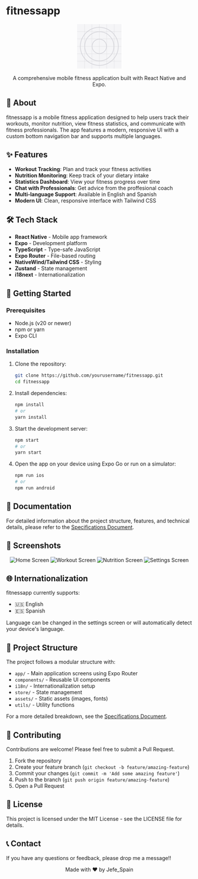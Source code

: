 # fitnessapp

<p align="center">
  <img src="assets/icon.png" alt="fitnessapp Logo" width="120" height="120" />
</p>

<p align="center">
  A comprehensive mobile fitness application built with React Native and Expo.
</p>

## 📱 About

fitnessapp is a mobile fitness application designed to help users track their workouts, monitor nutrition, view fitness statistics, and communicate with fitness professionals. The app features a modern, responsive UI with a custom bottom navigation bar and supports multiple languages.

## ✨ Features

- **Workout Tracking**: Plan and track your fitness activities
- **Nutrition Monitoring**: Keep track of your dietary intake
- **Statistics Dashboard**: View your fitness progress over time
- **Chat with Professionals**: Get advice from the proffesional coach
- **Multi-language Support**: Available in English and Spanish
- **Modern UI**: Clean, responsive interface with Tailwind CSS

## 🛠️ Tech Stack

- **React Native** - Mobile app framework
- **Expo** - Development platform
- **TypeScript** - Type-safe JavaScript
- **Expo Router** - File-based routing
- **NativeWind/Tailwind CSS** - Styling
- **Zustand** - State management
- **i18next** - Internationalization

## 🚀 Getting Started

### Prerequisites

- Node.js (v20 or newer)
- npm or yarn
- Expo CLI

### Installation

1. Clone the repository:

   ```bash
   git clone https://github.com/yourusername/fitnessapp.git
   cd fitnessapp
   ```

2. Install dependencies:

   ```bash
   npm install
   # or
   yarn install
   ```

3. Start the development server:

   ```bash
   npm start
   # or
   yarn start
   ```

4. Open the app on your device using Expo Go or run on a simulator:
   ```bash
   npm run ios
   # or
   npm run android
   ```

## 📖 Documentation

For detailed information about the project structure, features, and technical details, please refer to the [Specifications Document](./specs.md).

## 📱 Screenshots

<p align="center">
  <img src="assets/screenshots/home.png" alt="Home Screen" width="200" />
  <img src="assets/screenshots/workout.png" alt="Workout Screen" width="200" />
  <img src="assets/screenshots/nutrition.png" alt="Nutrition Screen" width="200" />
  <img src="assets/screenshots/settings.png" alt="Settings Screen" width="200" />
</p>

## 🌐 Internationalization

fitnessapp currently supports:

- 🇺🇸 English
- 🇪🇸 Spanish

Language can be changed in the settings screen or will automatically detect your device's language.

## 🧩 Project Structure

The project follows a modular structure with:

- `app/` - Main application screens using Expo Router
- `components/` - Reusable UI components
- `i18n/` - Internationalization setup
- `store/` - State management
- `assets/` - Static assets (images, fonts)
- `utils/` - Utility functions

For a more detailed breakdown, see the [Specifications Document](./specs.md).

## 🤝 Contributing

Contributions are welcome! Please feel free to submit a Pull Request.

1. Fork the repository
2. Create your feature branch (`git checkout -b feature/amazing-feature`)
3. Commit your changes (`git commit -m 'Add some amazing feature'`)
4. Push to the branch (`git push origin feature/amazing-feature`)
5. Open a Pull Request

## 📄 License

This project is licensed under the MIT License - see the LICENSE file for details.

## 📞 Contact

If you have any questions or feedback, please drop me a message!!

<p align="center">
  Made with ❤️ by Jefe_Spain
</p>
